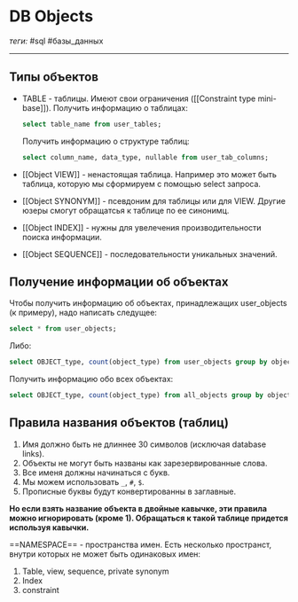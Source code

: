 # DB Objects
*теги:* #sql #базы_данных

---

## Типы объектов
- TABLE - таблицы. Имеют свои ограничения ([[Constraint type mini-base]]). 
	Получить информацию о таблицах:
	```sql
	select table_name from user_tables;
	```

	Получить информацию о структуре таблиц:
	```sql
	select column_name, data_type, nullable from user_tab_columns;
	```
	
- [[Object VIEW]] - ненастоящая таблица. Например это может быть таблица, которую мы сформируем с помощью select запроса.

- [[Object SYNONYM]] - псевдоним для таблицы или для VIEW. Другие юзеры смогут обращатсья к таблице по ее синонимц.

- [[Object INDEX]] - нужны для увелечения производительности поиска информации.

- [[Object SEQUENCE]] - последовательности уникальных значений.

## Получение информации об объектах
Чтобы получить информацию об объектах, принадлежащих user_objects (к примеру), надо написать следущее:
```sql
select * from user_objects;
```
Либо:
```sql
select OBJECT_type, count(object_type) from user_objects group by object_type order by OBJECT_TYPE;
```

Получить информацию обо всех объектах:
```sql
select OBJECT_type, count(object_type) from all_objects group by object_type order by OBJECT_TYPE;
```

## Правила названия объектов (таблиц)
1. Имя должно быть не длиннее 30 символов (исключая database links).
2. Объекты не могут быть названы как зарезервированные слова.
3. Все именя должны начинаться с букв.
4. Мы можем использовать `_`, `#`, `$`.
5. Прописные буквы будут конвертированны в заглавные.

**Но если взять название объекта в двойные кавычке, эти правила можно игнорировать (кроме 1). Обращаться к такой таблице придется используя кавычки.**

==NAMESPACE== - пространства имен. Есть несколько пространст, внутри которых не может быть одинаковых имен:
1. Table, view, sequence, private synonym
2. Index
3. constraint

